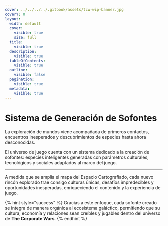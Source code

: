 ```yaml
---
cover: ../../../../.gitbook/assets/tcw-wip-banner.jpg
coverY: 0
layout:
  width: default
  cover:
    visible: true
    size: full
  title:
    visible: true
  description:
    visible: true
  tableOfContents:
    visible: true
  outline:
    visible: false
  pagination:
    visible: true
  metadata:
    visible: true
---
```


# Sistema de Generación de Sofontes

La exploración de mundos viene acompañada de primeros contactos, encuentros inesperados y descubrimientos de especies hasta ahora desconocidas.

El universo de juego cuenta con un sistema dedicado a la creación de sofontes: especies inteligentes generadas con parámetros culturales, tecnológicos y sociales adaptados al marco del juego.

***

A medida que se amplía el mapa del Espacio Cartografiado, cada nuevo rincón explorado trae consigo culturas únicas, desafíos impredecibles y oportunidades inesperadas, enriqueciendo el contenido y la experiencia de juego.

{% hint style="success" %}
Gracias a este enfoque, cada sofonte creado se integra de manera orgánica al ecosistema galáctico, permitiendo que su cultura, economía y relaciones sean creíbles y jugables dentro del universo de **The Corporate Wars**.
{% endhint %}
